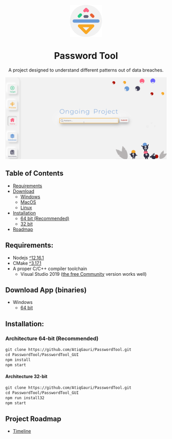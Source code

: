 <!-- PROJECT LOGO -->
<br />
<p align="center">
  <img src="PasswordTool_GUI/source/assets/icons/app-icon.svg" alt="Logo" width="100" height="100">
  <h1 align="center">Password Tool</h1>
  <p align="center">
    A project designed to understand different patterns out of data breaches.
  </p>
</p>
<img src="screenshot.gif">      

<!-- TABLE OF CONTENTS -->
## Table of Contents
* [Requirements](#requirements)
* [Download](#download)
  * [Windows](#win64)
  * [MacOS](#win64)
  * [Linux](#win64)
* [Installation](#installation)
  * [64 bit (Recommended)](#64bit)
  * [32 bit](#32bit)
* [Roadmap](#roadmap)

## Requirements: <i id="requirements"></i> 
* Nodejs [^12.16.1](https://nodejs.org/en/)
* CMake [^3.17.1](https://cmake.org/download/)<i id="win64"></i>
* A proper C/C++ compiler toolchain
  * Visual Studio 2019 ([the free Community](https://visualstudio.microsoft.com/vs/community/) version works well)

## Download App (binaries) <i id="download"></i>
  * Windows
    * [64 bit](https://drive.google.com/open?id=1yWabjDeCFd34bbs4m5pPkWMHKxtHk6ds)<i id="win64"></i>

## Installation: <i id="installation"></i>
### Architecture 64-bit (Recommended) <i id="64bit"></i>
```
git clone https://github.com/AtiqGauri/PasswordTool.git
cd PasswordTool/PasswordTool_GUI
npm install
npm start
```
#### Architecture 32-bit <i id="32bit"></i>
```
git clone https://github.com/AtiqGauri/PasswordTool.git
cd PasswordTool/PasswordTool_GUI
npm run install32
npm start
```
    
## Project Roadmap <i id="roadmap"></i>
  * [Timeline](https://paper.dropbox.com/doc/Projects-Timeline--AzP0A3Y1v5yEfAw5e8cNhcApAg-BoYhgTkFCHQ91an0uF9eg)
